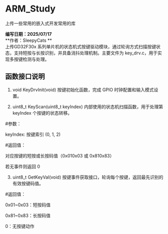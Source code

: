 # ARM_Study
上传一些常用的嵌入式开发常用的库

**编写日期：2025/07/17**  
**作者：SleepyCats **  
上传GD32F30x 系列单片机的状态机式按键驱动模块，通过轮询方式扫描按键状态，支持短按与长按识别，并具备消抖处理机制。主要文件为 key_drv.c，用于实现多按键检测与处理。
## 函数接口说明
1. void KeyDrvInit(void)
按键初始化函数，完成 GPIO 时钟配置和输入模式设置。

2. uint8_t KeyScan(uint8_t keyIndex)
内部使用的状态机扫描函数，用于处理第 keyIndex 个按键的状态转移。

#参数：

keyIndex: 按键索引 (0, 1, 2)

#返回值：

对应按键的短按或长按码值（0x010x03 或 0x810x83）

若无事件则返回 0

3. uint8_t GetKeyVal(void)
按键事件获取接口，轮询每个按键，返回最先识别的有效按键码值。

#返回值：

0x01~0x03：短按码值

0x81~0x83：长按码值

0：无按键动作
